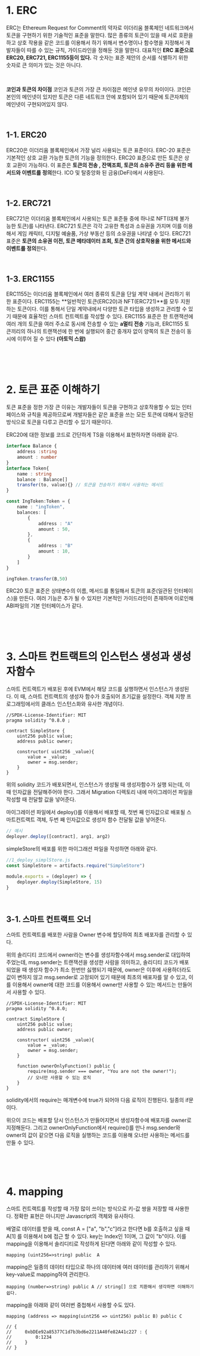 # **1. ERC**

ERC는 Ethereum Request for Comment의 약자로 이더리움 블록체인 네트워크에서 토큰을 구현하기 위한 기술적인 표준을 말한다.
많은 종류의 토큰이 있을 때 서로 호환을 하고 상호 작용을 같은 코드를 이용해서 하기 위해서 변수명이나 함수명을 지정해서 개발자들이 따를 수 있는 규칙, 가이드라인을 정해둔 것을 말한다.
대표적인 **ERC 표준으로 ERC20, ERC721, ERC1155등이 있다.**
각 숫자는 표준 제안의 순서를 식별하기 위한 숫자로 큰 의미가 있는 것은 아니다.

<br/>

**코인과 토큰의 차이점**
코인과 토큰의 가장 큰 차이점은 메인넷 유무의 차이이다. 코인은 본인의 메인넷이 있지만 토큰은 다른 네트워크 안에 포함되어 있기 때문에 토큰자체의 메인넷이 구현되어있지 않다.

<br/>

## **1-1. ERC20**

ERC20은 이더리움 블록체인에서 가장 널리 사용되는 토큰 표준이다. ERC-20 표준은 기본적인 상호 교환 가능한 토큰의 기능을 정의한다.
ERC20 표준으로 만든 토큰은 상호 교환이 가능하다. 이 표준은 **토큰의 전송 , 잔액조회, 토큰의 소유주 관리 등을 위한 메서드와 이벤트를 정의**한다. ICO 및 탈중앙화 된 금융(DeFi)에서 사용된다.

<br/>

## **1-2. ERC721**

ERC721은 이더리움 블록체인에서 사용되는 토큰 표준들 중에 하나로 NFT(대체 불가능한 토큰)를 나타낸다.
ERC721 토큰은 각각 고유한 특성과 소유권을 가지며 이를 이용해서 게임 캐릭터, 디지털 예술품, 가상 부동산 등의 소유권을 나타낼 수 있다.
ERC721 표준은 **토큰의 소유권 이전, 토큰 메타데이터 조회, 토큰 간의 상호작용을 위한 메서드와 이벤트를 정의**한다.

<br/>

## **1-3. ERC1155**

ERC1155는 이더리움 블록체인에서 여러 종류의 토큰을 단일 계약 내에서 관리하기 위한 표준이다.
ERC1155는 **일반적인 토큰(ERC20)과 NFT(ERC721)**를 모두 지원하는 토큰이다. 이를 통해서 단일 계약내에서 다양한 토큰 타입을 생성하고 관리할 수 있기 때문에 효율적인 스마트 컨트렉트를 작성할 수 있다.
ERC1155 표준은 한 트랜잭션에 여러 개의 토큰을 여러 주소로 동시에 전송할 수 있는 **a멀티 전송** 기능과, ERC1155 토큰끼리의 하나의 트랜잭션에 한 번에 실행되어 중간 중개자 없이 양쪽의 토큰 전송이 동시에 이루어 질 수 있다 **(아토믹 스왑)**

<br/><br/><br/>

# **2. 토큰 표준 이해하기**

토큰 표준을 정한 가장 큰 이유는 개발자들이 토큰을 구현하고 상호작용할 수 있는 인터페이스와 규칙을 제공하므로써 개발자들은 같은 표준을 쓰는 모든 토큰에 대해서 일관된 방식으로 토큰을 다루고 관리할 수 있기 때문이다.

ERC20에 대한 정보를 코드로 간단하게 TS을 이용해서 표현하자면 아래와 같다.

```ts
interface Balance {
    address :string
    amount : number
}
interface Token{
    name : string
    balance : Balance[]
    transfer(to, value){} // 토큰을 전송하기 위해서 사용하는 메서드
}

const IngToken:Token = {
    name : "ingToken",
    balances: [
        {
            address : "A"
            amount : 50,
        },
        {
            address : "B"
            amount : 10,
        }
    ]
}

ingToken.transfer(B,50)
```

ERC20 토큰 표준은 상태변수의 이름, 메서드를 통일해서 토큰의 표준(일관된 인터페이스)을 만든다.
여러 기능은 추가 될 수 있지만 기본적인 가이드라인이 존재하며 이로인해 ABI파일의 기본 인터페이스가 같다.

<br/><br/><br/>

# **3. 스마트 컨트랙트의 인스턴스 생성과 생성자함수**

스마트 컨트랙트가 배포된 후에 EVM에서 해당 코드를 실행하면서 인스턴스가 생성된다.
이 때, 스마트 컨트랙트의 생성자 함수가 호출되어 초기값을 설정한다. 객체 지향 프로그래밍에서의 클래스 인스턴스화와 유사한 개념이다.

```sol
//SPDX-License-Identifier: MIT
pragma solidity ^0.8.0 ;

contract SimpleStore {
    uint256 public value;
    address public owner;

    constructor( uint256 _value){
        value = _value;
        owner = msg.sender;
    }
}
```

위의 solidity 코드가 배포되면서, 인스턴스가 생성될 때 생성자함수가 실행 되는데, 이 때 인자값을 전달해주어야 한다. 그래서 Migration 디렉토리 내에 마이그레이션 파일을 작성할 때 전달할 값을 넣어준다.

마이그레이션 파일에서 deploy()를 이용해서 배포할 때, 첫번 째 인자값으로 배포될 스마트컨트랙트 객체, 두번 째 인자값으로 생성자 함수 전달될 값을 넣어준다.

```js
// 예시
deployer.deploy([contract], arg1, arg2)
```

simpleStore의 배포를 위한 마이그래션 파일을 작성하면 아래와 같다.

```js
//1_deploy_simplStore.js
const SimpleStore = artifacts.require("SimpleStore")

module.exports = (deployer) => {
    deployer.deploy(SimpleStore, 15)
}
```

<br/>

## **3-1. 스마트 컨트랙트 오너**

스마트 컨트랙트를 배포한 사람을 Owner 변수에 할당하여 최초 배포자를 관리할 수 있다.

위의 솔리디티 코드에서 owner라는 변수를 생성자함수에서 msg.sender로 대입하여 주었는데,
msg.sender는 트랜잭션을 생성한 사람을 의미하고, 솔리디티 코드가 배포되었을 때 생성자 함수가 최소 한번만 싫행되기 때문에, owner은 이후에 사용하더라도 값이 변하지 않고 msg.sender로 고정되어 있기 때문에 최초의 배포자를 알 수 있고, 이를 이용해서 owner에 대한 코드를 이용해서 owner만 사용할 수 있는 메서드는 만들어서 사용할 수 있다.

```sol
//SPDX-License-Identifier: MIT
pragma solidity ^0.8.0;

contract SimpleStore {
    uint256 public value;
    address public owner;

    constructor( uint256 _value){
        value = _value;
        owner = msg.sender;
    }

    function ownerOnlyFunction() public {
        require(msg.sender === owner, "You are not the owner!");
        // 오너만 사용할 수 있는 로직
    }
}
```

solidity에서의 require는 매개변수에 true가 되어야 다음 로직이 진행된다.
일종의 if문이다.

위으이 코드는 배포할 당시 인스턴스가 만들어지면서 생성자함수에 배포자를 owner로 지정해둔다. 그리고 ownerOnlyFunction에서 require()를 만나 msg.sender와 owner의 값이 같으면 다음 로직을 실행하는 코드를 이용해 오너만 사용하는 메서드를 만들 수 있다.

<br/><br/><br/>

# **4. mapping**

스마트 컨트랙트를 작성할 때 가장 많이 쓰이는 방식으로 키-값 쌍을 저장할 때 사용한다.
정확한 표현은 아니지만 Javascript의 객체와 유사하다.

배열로 데이터를 받을 때, const A = ["a", "b","c"]라고 한다면
b를 호출하고 싶을 때 A[1] 를 이용해서 b에 접근 할 수 있다.
key는 Index인 1이며, 그 값이 "b"이다. 이를 mapping을 이용해서 솔리디티로 작성하게 된다면 아래와 같이 작성할 수 있다.

```sol
mapping (uint256=>string) public  A
```

mapping은 일종의 데이터 타입으로 하나의 데이터에 여러 데이터를 관리하기 위해서 key-value로 mapping하여 관리한다.

```sol
mapping (number=>string) public A // string[] 으로 치환해서 생각하면 이해하기 쉽다.

```

mapping을 아래와 같이 여러번 중첩해서 사용할 수도 있다.

```sol
mapping (address => mapping(uint256 => uint256) public B) public C

// {
//     0xbDEe92a85377C1d7b3bd6e2211A40fe82A41c227 : {
//         0:1234
//     }
// }
```

